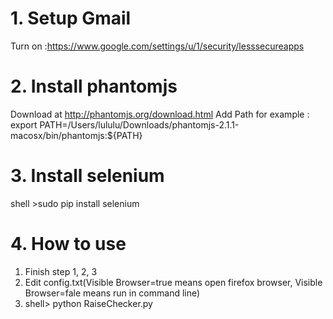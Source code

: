 # 1. Setup Gmail
Turn on :https://www.google.com/settings/u/1/security/lesssecureapps

# 2.  Install phantomjs
Download at http://phantomjs.org/download.html
Add Path for example : export PATH=/Users/lululu/Downloads/phantomjs-2.1.1-macosx/bin/phantomjs:${PATH}

# 3. Install selenium
  shell >sudo pip install selenium

# 4. How to use
  1. Finish step 1, 2, 3
  2. Edit config.txt(Visible Browser=true means open firefox browser, Visible Browser=fale means run in command line)
  3. shell> python RaiseChecker.py
